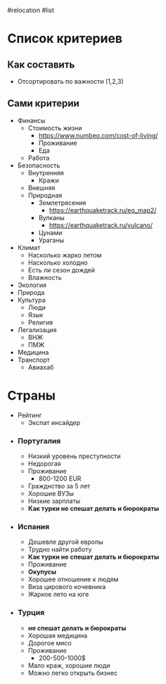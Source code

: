 #relocation #list 

# Список критериев

## Как составить
- Отсортировать по важности (1,2,3)

## Сами критерии
- Финансы
	- Стоимость жизни
		- https://www.numbeo.com/cost-of-living/
		- Проживание
		- Еда
	- Работа
- Безопасность
	- Внутренняя
		- Кражи
	- Внешняя
	- Природная
		- Землетрясения
			- https://earthquaketrack.ru/eq_map2/
		- Вулканы
			- https://earthquaketrack.ru/vulcano/
		- Цунами
		- Ураганы
- Климат
	- Насколько жарко летом
	- Насколько холодно
	- Есть ли сезон дождей
	- Влажность
- Экология
- Природа
- Культура
	- Люди
	- Язык
	- Религия
- Легализация
	- ВНЖ
	- ПМЖ
- Медицина
- Транспорт
	- Авиахаб

# Страны
- Рейтинг
	- Экспат инсайдер
- ### Португалия
	- Низкий уровень преступности
	- Недорогая
	- Проживание
		- 800-1200 EUR
	- Гражднство за 5 лет
	- Хорошие ВУЗы
	- Низкие зарплаты
	- **Как турки не спешат делать и бюрократы**
- ### Испания
	- Дешевле другой европы
	- Трудно найти работу
	- **Как турки не спешат делать и бюрократы**
	- Проживание
	- **Окупусы**
	- Хорошее отношение к людям
	- Виза цирового кочевника
	- Жаркое лето на юге
- ###  Турция
	- **не спешат делать и бюрократы**
	- Хорошая медицина
	- Дорогое мясо
	- Проживание 
		- 200-500-1000$
	- Мало краж, хорошие люди
	- Можно легко открыть бизнес